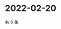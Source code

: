 # 2022-02-20

共 0 条

<!-- BEGIN WEIBO -->
<!-- 最后更新时间 Sun Feb 20 2022 07:14:09 GMT+0800 (China Standard Time) -->

<!-- END WEIBO -->
